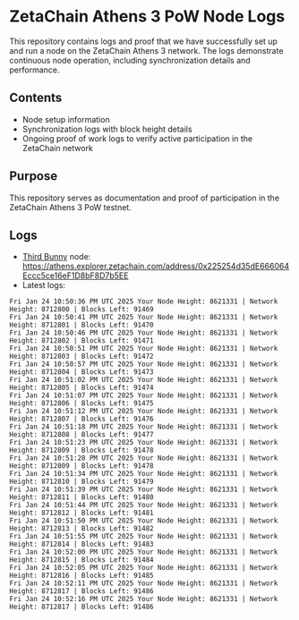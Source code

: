 # ZetaChain Athens 3 PoW Node Logs
This repository contains logs and proof that we have successfully set up and run a node on the ZetaChain Athens 3 network. The logs demonstrate continuous node operation, including synchronization details and performance.

## Contents
- Node setup information
- Synchronization logs with block height details
- Ongoing proof of work logs to verify active participation in the ZetaChain network

## Purpose
This repository serves as documentation and proof of participation in the ZetaChain Athens 3 PoW testnet.

## Logs

- [Third Bunny](https://thirdbunny.xyz/) node: https://athens.explorer.zetachain.com/address/0x225254d35dE666064Eccc5ce16eF1D8bF8D7b5EE
- Latest logs:
```
Fri Jan 24 10:50:36 PM UTC 2025 Your Node Height: 8621331 | Network Height: 8712800 | Blocks Left: 91469
Fri Jan 24 10:50:41 PM UTC 2025 Your Node Height: 8621331 | Network Height: 8712801 | Blocks Left: 91470
Fri Jan 24 10:50:46 PM UTC 2025 Your Node Height: 8621331 | Network Height: 8712802 | Blocks Left: 91471
Fri Jan 24 10:50:51 PM UTC 2025 Your Node Height: 8621331 | Network Height: 8712803 | Blocks Left: 91472
Fri Jan 24 10:50:57 PM UTC 2025 Your Node Height: 8621331 | Network Height: 8712804 | Blocks Left: 91473
Fri Jan 24 10:51:02 PM UTC 2025 Your Node Height: 8621331 | Network Height: 8712805 | Blocks Left: 91474
Fri Jan 24 10:51:07 PM UTC 2025 Your Node Height: 8621331 | Network Height: 8712806 | Blocks Left: 91475
Fri Jan 24 10:51:12 PM UTC 2025 Your Node Height: 8621331 | Network Height: 8712807 | Blocks Left: 91476
Fri Jan 24 10:51:18 PM UTC 2025 Your Node Height: 8621331 | Network Height: 8712808 | Blocks Left: 91477
Fri Jan 24 10:51:23 PM UTC 2025 Your Node Height: 8621331 | Network Height: 8712809 | Blocks Left: 91478
Fri Jan 24 10:51:28 PM UTC 2025 Your Node Height: 8621331 | Network Height: 8712809 | Blocks Left: 91478
Fri Jan 24 10:51:34 PM UTC 2025 Your Node Height: 8621331 | Network Height: 8712810 | Blocks Left: 91479
Fri Jan 24 10:51:39 PM UTC 2025 Your Node Height: 8621331 | Network Height: 8712811 | Blocks Left: 91480
Fri Jan 24 10:51:44 PM UTC 2025 Your Node Height: 8621331 | Network Height: 8712812 | Blocks Left: 91481
Fri Jan 24 10:51:50 PM UTC 2025 Your Node Height: 8621331 | Network Height: 8712813 | Blocks Left: 91482
Fri Jan 24 10:51:55 PM UTC 2025 Your Node Height: 8621331 | Network Height: 8712814 | Blocks Left: 91483
Fri Jan 24 10:52:00 PM UTC 2025 Your Node Height: 8621331 | Network Height: 8712815 | Blocks Left: 91484
Fri Jan 24 10:52:05 PM UTC 2025 Your Node Height: 8621331 | Network Height: 8712816 | Blocks Left: 91485
Fri Jan 24 10:52:11 PM UTC 2025 Your Node Height: 8621331 | Network Height: 8712817 | Blocks Left: 91486
Fri Jan 24 10:52:16 PM UTC 2025 Your Node Height: 8621331 | Network Height: 8712817 | Blocks Left: 91486
```
